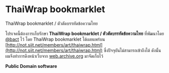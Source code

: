 # ThaiWrap bookmarklet
ThaiWrap bookmarklet / ตัวตัดบรรทัดข้อความไทย

โปรเจคนี้ต้องการเก็บรักษา **ThaiWrap bookmarklet / ตัวตัดบรรทัดข้อความไทย** ที่พัฒนาโดย [@bact](https://github.com/bact) ไว้ โดย ThaiWrap bookmarklet ได้เผยแพร่บน [http://not.siit.net/members/art/thaiwrap.html](http://not.siit.net/members/art/thaiwrap.html) ซึ่งปัจจุบันไม่สามารถเข้าถึงได้ ดังนั้น ผมจึงทำการดึงหน้าเว็บจาก [web.archive.org](https://web.archive.org/web/20100312105822/http://not.siit.net/members/art/thaiwrap.html) มาจัดเก็บไว้

**Public Domain software**
